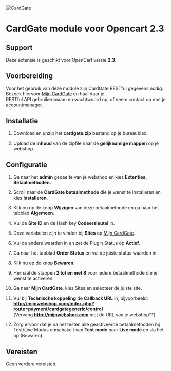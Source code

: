 ![CardGate](https://cdn.curopayments.net/thumb/200/logos/cardgate.png)

# CardGate module voor Opencart 2.3

## Support

Deze extensie is geschikt voor OpenCart versie **2.3**.

## Voorbereiding

Voor het gebruik van deze module zijn CardGate RESTful gegevens nodig.  
Bezoek hiervoor [Mijn CardGate](https://my.cardgate.com/) en haal daar je  
RESTful API gebruikersnaam en wachtwoord op, of neem contact op met je accountmanager.  

## Installatie

1. Download en unzip het **cardgate.zip** bestand op je bureaublad.

2. Upload de **inhoud** van de zipfile naar de **gelijknamige mappen** op je webshop.

## Configuratie

1. Ga naar het **admin** gedeelte van je webshop en kies **Extenties, Betaalmethoden.**

2. Scroll naar de **CardGate betaalmethode** die je wenst te installeren en kies **Installeren**.

3. Klik nu op de knop **Wijzigen** van deze betaalmethode en ga naar het tabblad **Algemeen**. 

4. Vul de **Site ID** en de Hash key **Codeersleutel** in.

5. Deze variabelen zijn te vinden bij **Sites** op [Mijn CardGate](https://my.cardgate.com/).

6. Vul de andere waarden in en zet de Plugin Status op **Actief**.

7. Ga naar het tabblad **Order Status** en vul de juiste status waarden in.

8. Klik nu op de knop **Bewaren**.

9. Herhaal de stappen **2 tot en met 8** voor iedere betaalmethode die je wenst te activeren.

10. Ga naar **Mijn CardGate**, kies Sites en selecteer de juiste site.
 
11. Vul bij **Technische koppeling** de **Callback URL** in, bijvoorbeeld:  
    **http://mijnwebshop.com/index.php?route=payment/cardgategeneric/control**  
    (Vervang **http://mijnwebshop.com** met de URL van je webshop**)    
    
12. Zorg ervoor dat je na het testen alle geactiveerde betaalmethoden bij Test/Live Modus omschakelt van **Test mode** naar **Live mode** en sla het op (Bewaren).

## Vereisten

Geen verdere vereisten.
